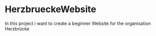 # HerzbrueckeWebsite
In this project i want to create a beginner Website for the organisation Herzbrücke  